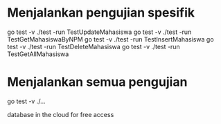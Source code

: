 # Menjalankan pengujian spesifik
go test -v ./test -run TestUpdateMahasiswa
go test -v ./test -run TestGetMahasiswaByNPM
go test -v ./test -run TestInsertMahasiswa
go test -v ./test -run TestDeleteMahasiswa
go test -v ./test -run TestGetAllMahasiswa

# Menjalankan semua pengujian
go test -v ./...

database in the cloud for free access